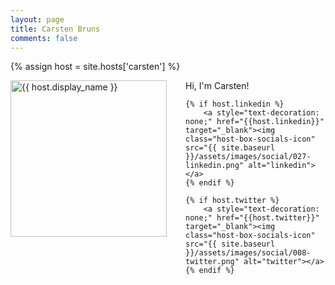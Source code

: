 ```yaml
---
layout: page
title: Carsten Bruns
comments: false
---
```

{% assign host = site.hosts['carsten'] %}

<img style="float: left; width: 250px; margin-right: 30px;" src="{{ site.url }}{{ host.picture | relative_url }}" alt="{{ host.display_name }}">Hi, I'm Carsten!

<div class="social-button-member">

    {% if host.linkedin %}
        <a style="text-decoration: none;" href="{{host.linkedin}}" target="_blank"><img class="host-box-socials-icon" src="{{ site.baseurl }}/assets/images/social/027-linkedin.png" alt="linkedin"></a>
    {% endif %}

    {% if host.twitter %}
        <a style="text-decoration: none;" href="{{host.twitter}}" target="_blank"><img class="host-box-socials-icon" src="{{ site.baseurl }}/assets/images/social/008-twitter.png" alt="twitter"></a>
    {% endif %}

</div>